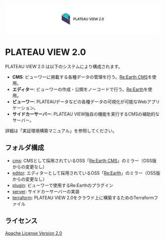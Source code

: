 ![PLATEAU VIEW 2.0](docs/logo.png)

# PLATEAU VIEW 2.0

PLATEAU VIEW 2.0 は以下のシステムにより構成されます。

- **CMS**: ビューワーに掲載する各種データの管理を行う。[Re:Earth CMS](https://github.com/reearth/reearth-cms)を使用。
- **エディター**: ビューワーの作成・公開をノーコードで行う。[Re:Earth](https://github.com/reearth/reearth)を使用。
- **ビューワー**: PLATEAUデータなどの各種データの可視化が可能なWebアプリケーション。
- **サイドカーサーバー**: PLATEAU VIEW独自の機能を実行するCMSの補助的なサーバー。

詳細は「実証環境構築マニュアル」を参照してください。

## フォルダ構成

- [cms](cms): CMSとして採用されているOSS「[Re:Earth CMS](https://github.com/reearth/reearth-cms)」のミラー（OSS版からの変更なし）
- [editor](editor): エディターとして採用されているOSS「[Re:Earth](https://github.com/reearth/reearth)」のミラー（OSS版からの変更なし）
- [plugin](plugin): ビューワーで使用するRe:Earthのプラグイン
- [server](server): サイドカーサーバーの実装
- [terraform](terraform): PLATEAU VIEW 2.0をクラウド上に構築するためのTerraformファイル

## ライセンス

[Apache License Version 2.0](LICENSE)
